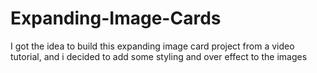 # Expanding-Image-Cards

I got the idea to build this expanding image card project from a video tutorial, and i decided to add some styling and over effect to the images
